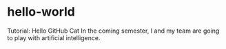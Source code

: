 # hello-world
Tutorial: Hello GitHub Cat
In the coming semester, I and my team are going to play with artificial intelligence.
